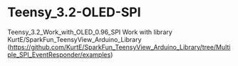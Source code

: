 # Teensy_3.2-OLED-SPI
Teensy_3.2_Work_with_OLED_0.96_SPI
Work with library KurtE/SparkFun_TeensyView_Arduino_Library (https://github.com/KurtE/SparkFun_TeensyView_Arduino_Library/tree/Multiple_SPI_EventResponder/examples)
